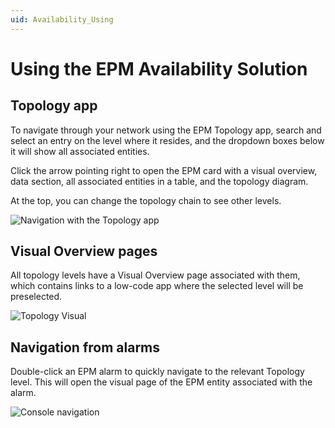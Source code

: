 ```yaml
---
uid: Availability_Using
---
```


# Using the EPM Availability Solution

## Topology app

To navigate through your network using the EPM Topology app, search and select an entry on the level where it resides, and the dropdown boxes below it will show all associated entities.

Click the arrow pointing right to open the EPM card with a visual overview, data section, all associated entities in a table, and the topology diagram.

At the top, you can change the topology chain to see other levels.

![Navigation with the Topology app](~/user-guide/images/EPM_Availability_Topology_Navigation.gif)

## Visual Overview pages

All topology levels have a Visual Overview page associated with them, which contains links to a low-code app where the selected level will be preselected.

![Topology Visual](~/user-guide/images/EPM_Availability_Topology_Visual.gif)

## Navigation from alarms

Double-click an EPM alarm to quickly navigate to the relevant Topology level. This will open the visual page of the EPM entity associated with the alarm.

![Console navigation](~/user-guide/images/EPM_Availability_Alarm_Console_Navigation.gif)
